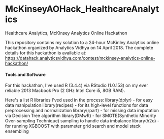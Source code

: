 # McKinseyAOHack_HealthcareAnalytics
Healthcare Analytics, McKinsey Analytics Online Hackathon

This repository contains my solution to a 24-hour McKinley Analytics online hackathon organized by Analytics Vidhya on 14 April 2018. The complete details for this hackathon is available at: https://datahack.analyticsvidhya.com/contest/mckinsey-analytics-online-hackathon/


#### Tools and Software
For this hackathon, I've used R (3.4.4) via RStudio (1.0.153) on my ever reliable 2013 Macbook Pro (2 GHz Intel Core i5, 8GB RAM).

Here's a list R libraries I'ved used in the process:
library(dplyr) - for easy data manipulation
library(recipes) - for its high-level functions for data preprocessing and normalization
library(rpart) - for missing data imputation via Decision Tree algorithm
library(DMwR) - for SMOTE(Synthetic Minority Over-sampling Technique) sampling to handle data imbalance 
library(h2o) - for running XGBOOST with parameter grid search and model stack ensembling



